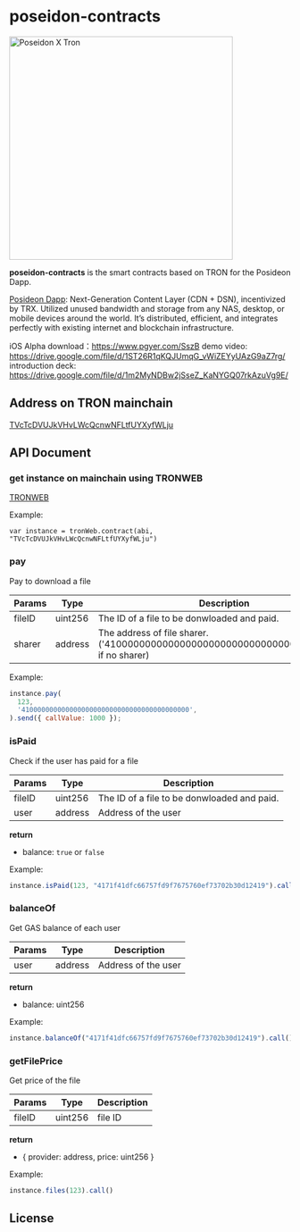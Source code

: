 # poseidon-contracts

<img src="https://i.imgur.com/EDW8T7Q.png" alt="Poseidon X Tron" width="400" />

**poseidon-contracts** is the smart contracts based on TRON for the Posideon Dapp.

[Posideon Dapp](https://poseidon.network/tron-dapp): Next-Generation Content Layer (CDN + DSN), incentivized by TRX. Utilized unused bandwidth and storage from any NAS, desktop, or mobile devices around the world. It’s distributed, efficient, and integrates perfectly with existing internet and blockchain infrastructure.

iOS Alpha download：https://www.pgyer.com/SszB
demo video: https://drive.google.com/file/d/1ST26R1qKQJUmqG_vWiZEYyUAzG9aZ7rg/
introduction deck: https://drive.google.com/file/d/1m2MyNDBw2jSseZ_KaNYGQ07rkAzuVg9E/

## Address on TRON mainchain

[TVcTcDVUJkVHvLWcQcnwNFLtfUYXyfWLju](https://tronscan.org/#/contract/TVcTcDVUJkVHvLWcQcnwNFLtfUYXyfWLju)

## API Document

### get instance on mainchain using TRONWEB
[TRONWEB](https://developers.tron.network/docs/tron-web-intro)

Example:

```
var instance = tronWeb.contract(abi, "TVcTcDVUJkVHvLWcQcnwNFLtfUYXyfWLju")
```
### pay

Pay to download a file

Params | Type | Description
--- | --- | ---
fileID | uint256 | The ID of a file to be donwloaded and paid.
sharer | address | The address of file sharer. ('410000000000000000000000000000000000000000' if no sharer)

Example:

```js
instance.pay(
  123,
  '410000000000000000000000000000000000000000',
).send({ callValue: 1000 });
```

### isPaid

Check if the user has paid for a file

Params | Type | Description
--- | --- | ---
fileID | uint256 | The ID of a file to be donwloaded and paid.
user | address | Address of the user

**return**

- balance: `true` or `false`

Example:

```js
instance.isPaid(123, "4171f41dfc66757fd9f7675760ef73702b30d12419").call()
```

### balanceOf

Get GAS balance of each user

Params | Type | Description
--- | --- | ---
user | address | Address of the user

**return**

- balance: uint256

Example:

```js
instance.balanceOf("4171f41dfc66757fd9f7675760ef73702b30d12419").call()
```

### getFilePrice

Get price of the file

Params | Type | Description
--- | --- | ---
fileID | uint256 | file ID

**return**

- { provider: address, price: uint256 }

Example:

```js
instance.files(123).call()
```

## License
